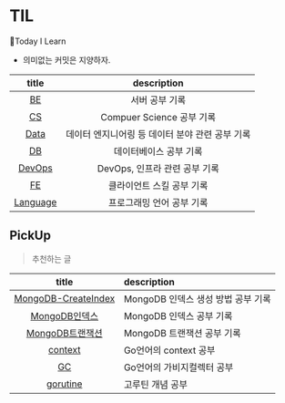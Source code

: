 # TIL
🏃Today I Learn
- 의미없는 커밋은 지양하자.

|title|description|
|:---:|:---------:|
|[BE](BE)|서버 공부 기록|
|[CS](CS)|Compuer Science 공부 기록|
|[Data](Data)|데이터 엔지니어링 등 데이터 분야 관련 공부 기록|
|[DB](DB)|데이터베이스 공부 기록|
|[DevOps](DevOps)|DevOps, 인프라 관련 공부 기록|
|[FE](FE)| 클라이언트 스킬 공부 기록|
|[Language](Language)| 프로그래밍 언어 공부 기록|

## PickUp
> 추천하는 글

|         title         | description   |
|:---------------------:|:--------------|
|   [MongoDB-CreateIndex](DB/MongoDB-CreateIndex.md)   | MongoDB 인덱스 생성 방법 공부 기록 |
|   [MongoDB인덱스](DB/MongoDB인덱스.md)   | MongoDB 인덱스 공부 기록 |
|   [MongoDB트랜잭션](DB/MongoDB트랜잭션.md)   | MongoDB 트랜잭션 공부 기록 |
| [context](Language/Go/context.md) | Go언어의 context 공부 |
| [GC](Language/Go/GC.md) | Go언어의 가비지컬렉터 공부 |
| [gorutine](Language/Go/gorutine.md) | 고루틴 개념 공부 |